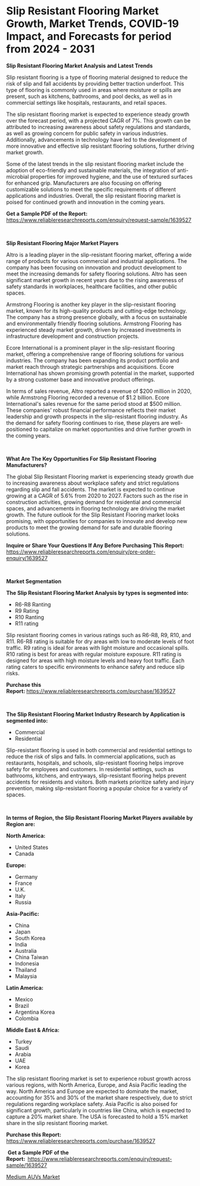 <p><h1>Slip Resistant Flooring Market Growth, Market Trends, COVID-19 Impact, and Forecasts for period from 2024 - 2031</h1></p><p><strong>Slip Resistant Flooring Market Analysis and Latest Trends</strong></p>
<p><p>Slip resistant flooring is a type of flooring material designed to reduce the risk of slip and fall accidents by providing better traction underfoot. This type of flooring is commonly used in areas where moisture or spills are present, such as kitchens, bathrooms, and pool decks, as well as in commercial settings like hospitals, restaurants, and retail spaces.</p><p>The slip resistant flooring market is expected to experience steady growth over the forecast period, with a projected CAGR of 7%. This growth can be attributed to increasing awareness about safety regulations and standards, as well as growing concern for public safety in various industries. Additionally, advancements in technology have led to the development of more innovative and effective slip resistant flooring solutions, further driving market growth.</p><p>Some of the latest trends in the slip resistant flooring market include the adoption of eco-friendly and sustainable materials, the integration of anti-microbial properties for improved hygiene, and the use of textured surfaces for enhanced grip. Manufacturers are also focusing on offering customizable solutions to meet the specific requirements of different applications and industries. Overall, the slip resistant flooring market is poised for continued growth and innovation in the coming years.</p></p>
<p><strong>Get a Sample PDF of the Report:&nbsp;</strong> <a href="https://www.reliableresearchreports.com/enquiry/request-sample/1639527">https://www.reliableresearchreports.com/enquiry/request-sample/1639527</a></p>
<p>&nbsp;</p>
<p><strong>Slip Resistant Flooring Major Market Players</strong></p>
<p><p>Altro is a leading player in the slip-resistant flooring market, offering a wide range of products for various commercial and industrial applications. The company has been focusing on innovation and product development to meet the increasing demands for safety flooring solutions. Altro has seen significant market growth in recent years due to the rising awareness of safety standards in workplaces, healthcare facilities, and other public spaces.</p><p>Armstrong Flooring is another key player in the slip-resistant flooring market, known for its high-quality products and cutting-edge technology. The company has a strong presence globally, with a focus on sustainable and environmentally friendly flooring solutions. Armstrong Flooring has experienced steady market growth, driven by increased investments in infrastructure development and construction projects.</p><p>Ecore International is a prominent player in the slip-resistant flooring market, offering a comprehensive range of flooring solutions for various industries. The company has been expanding its product portfolio and market reach through strategic partnerships and acquisitions. Ecore International has shown promising growth potential in the market, supported by a strong customer base and innovative product offerings.</p><p>In terms of sales revenue, Altro reported a revenue of $200 million in 2020, while Armstrong Flooring recorded a revenue of $1.2 billion. Ecore International's sales revenue for the same period stood at $500 million. These companies' robust financial performance reflects their market leadership and growth prospects in the slip-resistant flooring industry. As the demand for safety flooring continues to rise, these players are well-positioned to capitalize on market opportunities and drive further growth in the coming years.</p></p>
<p>&nbsp;</p>
<p><strong>What Are The Key Opportunities For Slip Resistant Flooring Manufacturers?</strong></p>
<p><p>The global Slip Resistant Flooring market is experiencing steady growth due to increasing awareness about workplace safety and strict regulations regarding slip and fall accidents. The market is expected to continue growing at a CAGR of 5.6% from 2020 to 2027. Factors such as the rise in construction activities, growing demand for residential and commercial spaces, and advancements in flooring technology are driving the market growth. The future outlook for the Slip Resistant Flooring market looks promising, with opportunities for companies to innovate and develop new products to meet the growing demand for safe and durable flooring solutions.</p></p>
<p><strong>Inquire or Share Your Questions If Any Before Purchasing This Report:</strong> <a href="https://www.reliableresearchreports.com/enquiry/pre-order-enquiry/1639527">https://www.reliableresearchreports.com/enquiry/pre-order-enquiry/1639527</a></p>
<p>&nbsp;</p>
<p><strong>Market Segmentation</strong></p>
<p><strong>The Slip Resistant Flooring Market Analysis by types is segmented into:</strong></p>
<p><ul><li>R6-R8 Ranting</li><li>R9 Rating</li><li>R10 Ranting</li><li>R11 rating</li></ul></p>
<p><p>Slip resistant flooring comes in various ratings such as R6-R8, R9, R10, and R11. R6-R8 rating is suitable for dry areas with low to moderate levels of foot traffic. R9 rating is ideal for areas with light moisture and occasional spills. R10 rating is best for areas with regular moisture exposure. R11 rating is designed for areas with high moisture levels and heavy foot traffic. Each rating caters to specific environments to enhance safety and reduce slip risks.</p></p>
<p><strong>Purchase this Report:&nbsp;</strong><a href="https://www.reliableresearchreports.com/purchase/1639527">https://www.reliableresearchreports.com/purchase/1639527</a></p>
<p>&nbsp;</p>
<p><strong>The Slip Resistant Flooring Market Industry Research by Application is segmented into:</strong></p>
<p><ul><li>Commercial</li><li>Residential</li></ul></p>
<p><p>Slip-resistant flooring is used in both commercial and residential settings to reduce the risk of slips and falls. In commercial applications, such as restaurants, hospitals, and schools, slip-resistant flooring helps improve safety for employees and customers. In residential settings, such as bathrooms, kitchens, and entryways, slip-resistant flooring helps prevent accidents for residents and visitors. Both markets prioritize safety and injury prevention, making slip-resistant flooring a popular choice for a variety of spaces.</p></p>
<p>&nbsp;</p>
<p><strong>In terms of Region, the Slip Resistant Flooring Market Players available by Region are:</strong></p>
<p>
    <p> <strong> North America: </strong>
        <ul>
            <li>United States</li>
            <li>Canada</li>
        </ul>
        </p> 
    <p> <strong> Europe: </strong>
        <ul>
            <li>Germany</li>
            <li>France</li>
            <li>U.K.</li>
            <li>Italy</li>
            <li>Russia</li>
        </ul>
        </p> 
    <p> <strong> Asia-Pacific: </strong>
        <ul>
            <li>China</li>
            <li>Japan</li>
            <li>South Korea</li>
            <li>India</li>
            <li>Australia</li>
            <li>China Taiwan</li>
            <li>Indonesia</li>
            <li>Thailand</li>
            <li>Malaysia</li>
        </ul>
        </p> 
    <p> <strong> Latin America: </strong>
        <ul>
            <li>Mexico</li>
            <li>Brazil</li>
            <li>Argentina Korea</li>
            <li>Colombia</li>
        </ul>
        </p> 
    <p> <strong> Middle East & Africa: </strong>
        <ul>
            <li>Turkey</li>
            <li>Saudi</li>
            <li>Arabia</li>
            <li>UAE</li>
            <li>Korea</li>
        </ul>
    </p>
    </p>
<p><p>The slip resistant flooring market is set to experience robust growth across various regions, with North America, Europe, and Asia Pacific leading the way. North America and Europe are expected to dominate the market, accounting for 35% and 30% of the market share respectively, due to strict regulations regarding workplace safety. Asia Pacific is also poised for significant growth, particularly in countries like China, which is expected to capture a 20% market share. The USA is forecasted to hold a 15% market share in the slip resistant flooring market.</p></p>
<p><strong>Purchase this Report: </strong><a href="https://www.reliableresearchreports.com/purchase/1639527">https://www.reliableresearchreports.com/purchase/1639527</a></p>
<p>&nbsp;<strong>Get a Sample PDF of the Report:&nbsp;&nbsp;</strong><a href="https://www.reliableresearchreports.com/enquiry/request-sample/1639527">https://www.reliableresearchreports.com/enquiry/request-sample/1639527</a></p>
<p><strong></strong></p>
<p><p><a href="https://confirmed-shield-e13.notion.site/Medium-AUVs-Market-Size-Growth-Outlook-from-2024-to-2031-projecting-at-Market-s-Trends-Analysis-by-5feb22b8e36e41bd9ab244bb98a2b73c">Medium AUVs Market</a></p></p>